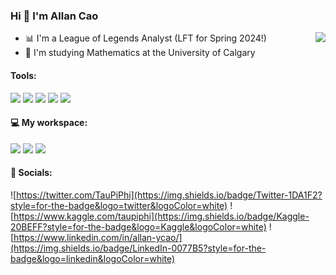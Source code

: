 ### Hi 👋 I'm Allan Cao
<img align="right" src="https://github-readme-stats.vercel.app/api/top-langs/?username=Allan-Cao">

- 📊 I'm a League of Legends Analyst (LFT for Spring 2024!)
- 🏫 I'm studying Mathematics at the University of Calgary

#### Tools:
![](https://img.shields.io/badge/Python-FFD43B?style=for-the-badge&logo=python&logoColor=blue)
![](https://img.shields.io/badge/GIT-E44C30?style=for-the-badge&logo=git&logoColor=white)
![](https://img.shields.io/badge/GNU%20Bash-4EAA25?style=for-the-badge&logo=GNU%20Bash&logoColor=white)
![](https://img.shields.io/badge/Pandas-2C2D72?style=for-the-badge&logo=pandas&logoColor=white)
![](https://img.shields.io/badge/Google%20Sheets-34A853?style=for-the-badge&logo=google-sheets&logoColor=white)


#### 💻 My workspace:
![](https://img.shields.io/badge/samsung%20laptop-1428A0?style=for-the-badge&logo=Samsung&logoColor=white)
![](https://img.shields.io/badge/Windows_11-0078d4?style=for-the-badge&logo=windows-11&logoColor=white)
![](https://img.shields.io/badge/Visual_Studio_Code-0078D4?style=for-the-badge&logo=visual%20studio%20code&logoColor=white)
#### 📱 Socials:

![https://twitter.com/TauPiPhi](https://img.shields.io/badge/Twitter-1DA1F2?style=for-the-badge&logo=twitter&logoColor=white)
![https://www.kaggle.com/taupiphi](https://img.shields.io/badge/Kaggle-20BEFF?style=for-the-badge&logo=Kaggle&logoColor=white)
![https://www.linkedin.com/in/allan-ycao/](https://img.shields.io/badge/LinkedIn-0077B5?style=for-the-badge&logo=linkedin&logoColor=white)
